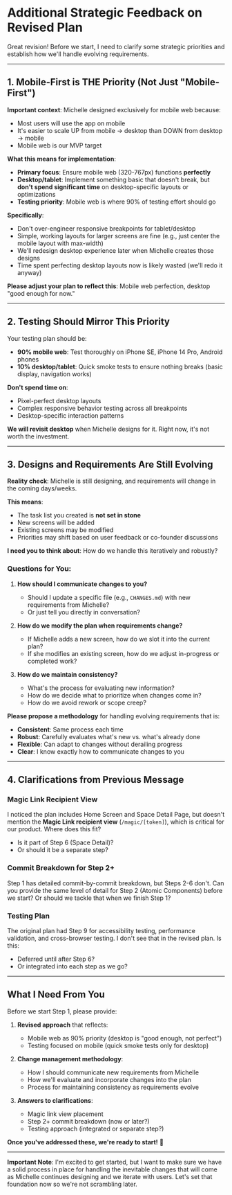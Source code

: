 # Additional Strategic Feedback on Revised Plan

Great revision! Before we start, I need to clarify some strategic priorities and establish how we'll handle evolving requirements.

---

## 1. Mobile-First is THE Priority (Not Just "Mobile-First")

**Important context**: Michelle designed exclusively for mobile web because:
- Most users will use the app on mobile
- It's easier to scale UP from mobile → desktop than DOWN from desktop → mobile
- Mobile web is our MVP target

**What this means for implementation**:
- **Primary focus**: Ensure mobile web (320-767px) functions **perfectly**
- **Desktop/tablet**: Implement something basic that doesn't break, but **don't spend significant time** on desktop-specific layouts or optimizations
- **Testing priority**: Mobile web is where 90% of testing effort should go

**Specifically**:
- Don't over-engineer responsive breakpoints for tablet/desktop
- Simple, working layouts for larger screens are fine (e.g., just center the mobile layout with max-width)
- We'll redesign desktop experience later when Michelle creates those designs
- Time spent perfecting desktop layouts now is likely wasted (we'll redo it anyway)

**Please adjust your plan to reflect this**: Mobile web perfection, desktop "good enough for now."

---

## 2. Testing Should Mirror This Priority

Your testing plan should be:
- **90% mobile web**: Test thoroughly on iPhone SE, iPhone 14 Pro, Android phones
- **10% desktop/tablet**: Quick smoke tests to ensure nothing breaks (basic display, navigation works)

**Don't spend time on**:
- Pixel-perfect desktop layouts
- Complex responsive behavior testing across all breakpoints
- Desktop-specific interaction patterns

**We will revisit desktop** when Michelle designs for it. Right now, it's not worth the investment.

---

## 3. Designs and Requirements Are Still Evolving

**Reality check**: Michelle is still designing, and requirements will change in the coming days/weeks.

**This means**:
- The task list you created is **not set in stone**
- New screens will be added
- Existing screens may be modified
- Priorities may shift based on user feedback or co-founder discussions

**I need you to think about**: How do we handle this iteratively and robustly?

### Questions for You:

1. **How should I communicate changes to you?**
   - Should I update a specific file (e.g., `CHANGES.md`) with new requirements from Michelle?
   - Or just tell you directly in conversation?

2. **How do we modify the plan when requirements change?**
   - If Michelle adds a new screen, how do we slot it into the current plan?
   - If she modifies an existing screen, how do we adjust in-progress or completed work?

3. **How do we maintain consistency?**
   - What's the process for evaluating new information?
   - How do we decide what to prioritize when changes come in?
   - How do we avoid rework or scope creep?

**Please propose a methodology** for handling evolving requirements that is:
- **Consistent**: Same process each time
- **Robust**: Carefully evaluates what's new vs. what's already done
- **Flexible**: Can adapt to changes without derailing progress
- **Clear**: I know exactly how to communicate changes to you

---

## 4. Clarifications from Previous Message

### Magic Link Recipient View
I noticed the plan includes Home Screen and Space Detail Page, but doesn't mention the **Magic Link recipient view** (`/magic/[token]`), which is critical for our product. Where does this fit?
- Is it part of Step 6 (Space Detail)?
- Or should it be a separate step?

### Commit Breakdown for Step 2+
Step 1 has detailed commit-by-commit breakdown, but Steps 2-6 don't. Can you provide the same level of detail for Step 2 (Atomic Components) before we start? Or should we tackle that when we finish Step 1?

### Testing Plan
The original plan had Step 9 for accessibility testing, performance validation, and cross-browser testing. I don't see that in the revised plan. Is this:
- Deferred until after Step 6?
- Or integrated into each step as we go?

---

## What I Need From You

Before we start Step 1, please provide:

1. **Revised approach** that reflects:
   - Mobile web as 90% priority (desktop is "good enough, not perfect")
   - Testing focused on mobile (quick smoke tests only for desktop)

2. **Change management methodology**:
   - How I should communicate new requirements from Michelle
   - How we'll evaluate and incorporate changes into the plan
   - Process for maintaining consistency as requirements evolve

3. **Answers to clarifications**:
   - Magic link view placement
   - Step 2+ commit breakdown (now or later?)
   - Testing approach (integrated or separate step?)

**Once you've addressed these, we're ready to start!** 🚀

---

**Important Note**: I'm excited to get started, but I want to make sure we have a solid process in place for handling the inevitable changes that will come as Michelle continues designing and we iterate with users. Let's set that foundation now so we're not scrambling later.
